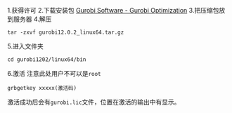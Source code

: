 1.获得许可
2.下载安装包
[Gurobi Software - Gurobi Optimization](https://www.gurobi.com/downloads/gurobi-software/)
3.把压缩包放到服务器
4.解压
```
tar -zxvf gurobi12.0.2_linux64.tar.gz
```
5.进入文件夹
```
cd gurobi1202/linux64/bin
```

6.激活
注意此处用户不可以是`root`
```
grbgetkey xxxxx(激活码)
```
激活成功后会有`gurobi.lic`文件，位置在激活的输出中有显示。